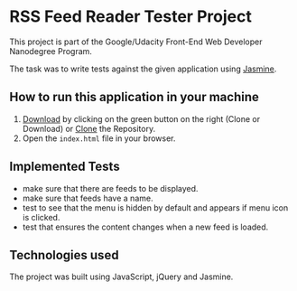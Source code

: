 # RSS Feed Reader Tester Project

This project is part of the Google/Udacity Front-End Web Developer Nanodegree Program.

The task was to write tests against the given application using [Jasmine](http://jasmine.github.io/).

## How to run this application in your machine

1.  [Download](https://github.com/ronanmoris/frontend-nanodegree-feedreader) by clicking on the green button on the right (Clone or Download) or [Clone](https://github.com/ronanmoris/frontend-nanodegree-feedreader) the Repository.
2.  Open the `index.html` file in your browser.

## Implemented Tests

- make sure that there are feeds to be displayed.
- make sure that feeds have a name.
- test to see that the menu is hidden by default and appears if menu icon is clicked.
- test that ensures the content changes when a new feed is loaded.

## Technologies used

The project was built using JavaScript, jQuery and Jasmine.
